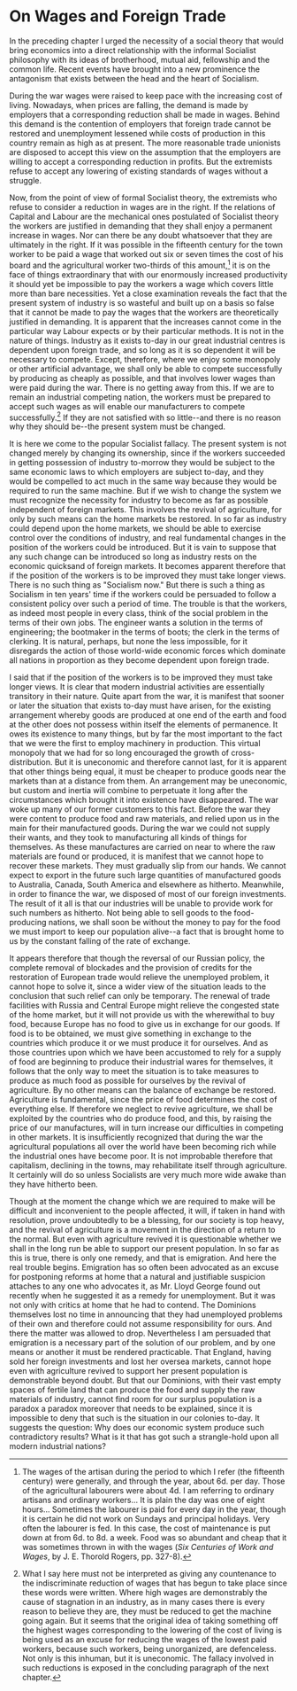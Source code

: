 # On Wages and Foreign Trade

In the preceding chapter I urged the necessity of a social theory that would bring economics into a direct relationship with the informal Socialist philosophy with its ideas of brotherhood, mutual aid, fellowship and the common life. Recent events have brought into a new prominence the antagonism that exists between the head and the heart of Socialism.

During the war wages were raised to keep pace with the increasing cost of living. Nowadays, when prices are falling, the demand is made by employers that a corresponding reduction shall be made in wages. Behind this demand is the contention of employers that foreign trade cannot be restored and unemployment lessened while costs of production in this country remain as high as at present. The more reasonable trade unionists are disposed to accept this view on the assumption that the employers are willing to accept a corresponding reduction in profits. But the extremists refuse to accept any lowering of existing standards of wages without a struggle.

Now, from the point of view of formal Socialist theory, the extremists who refuse to consider a reduction in wages are in the right. If the relations of Capital and Labour are the mechanical ones postulated of Socialist theory the workers are justified in demanding that they shall enjoy a permanent increase in wages. Nor can there be any doubt whatsoever that they are ultimately in the right. If it was possible in the fifteenth century for the town worker to be paid a wage that worked out six or seven times the cost of his board and the agricultural worker two-thirds of this amount,[^1] it is on the face of things extraordinary that with our enormously increased productivity it should yet be impossible to pay the workers a wage which covers little more than bare necessities. Yet a close examination reveals the fact that the present system of industry is so wasteful and built up on a basis so false that it cannot be made to pay the wages that the workers are theoretically justified in demanding. It is apparent that the increases cannot come in the particular way Labour expects or by their particular methods. It is not in the nature of things. Industry as it exists to-day in our great industrial centres is dependent upon foreign trade, and so long as it is so dependent it will be necessary to compete. Except, therefore, where we enjoy some monopoly or other artificial advantage, we shall only be able to compete successfully by producing as cheaply as possible, and that involves lower wages than were paid during the war. There is no getting away from this. If we are to remain an industrial competing nation, the workers must be prepared to accept such wages as will enable our manufacturers to compete successfully.[^2] If they are not satisfied with so little--and there is no reason why they should be--the present system must be changed.

[^1]: The wages of the artisan during the period to which I refer (the fifteenth century) were generally, and through the year, about 6d. per day. Those of the agricultural labourers were about 4d. I am referring to ordinary artisans and ordinary workers... It is plain the day was one of eight hours... Sometimes the labourer is paid for every day in the year, though it is certain he did not work on Sundays and principal holidays. Very often the labourer is fed. In this case, the cost of maintenance is put down at from 6d. to 8d. a week. Food was so abundant and cheap that it was sometimes thrown in with the wages (*Six Centuries of Work and Wages*, by J. E. Thorold Rogers, pp. 327-8).

[^2]: What I say here must not be interpreted as giving any countenance to the indiscriminate reduction of wages that has begun to take place since these words were written. Where high wages are demonstrably the cause of stagnation in an industry, as in many cases there is every reason to believe they are, they must be reduced to get the machine going again. But it seems that the original idea of taking something off the highest wages corresponding to the lowering of the cost of living is being used as an excuse for reducing the wages of the lowest paid workers, because such workers, being unorganized, are defenceless. Not only is this inhuman, but it is uneconomic. The fallacy involved in such reductions is exposed in the concluding paragraph of the next chapter.

It is here we come to the popular Socialist fallacy. The present system is not changed merely by changing its ownership, since if the workers succeeded in getting possession of industry to-morrow they would be subject to the same economic laws to which employers are subject to-day, and they would be compelled to act much in the same way because they would be required to run the same machine. But if we wish to change the system we must recognize the necessity for industry to become as far as possible independent of foreign markets. This involves the revival of agriculture, for only by such means can the home markets be restored. In so far as industry could depend upon the home markets, we should be able to exercise control over the conditions of industry, and real fundamental changes in the position of the workers could be introduced. But it is vain to suppose that any such change can be introduced so long as industry rests on the economic quicksand of foreign markets. It becomes apparent therefore that if the position of the workers is to be improved they must take longer views. There is no such thing as "Socialism now." But there is such a thing as Socialism in ten years' time if the workers could be persuaded to follow a consistent policy over such a period of time. The trouble is that the workers, as indeed most people in every class, think of the social problem in the terms of their own jobs. The engineer wants a solution in the terms of engineering; the bootmaker in the terms of boots; the clerk in the terms of clerking. It is natural, perhaps, but none the less impossible, for it disregards the action of those world-wide economic forces which dominate all nations in proportion as they become dependent upon foreign trade.

I said that if the position of the workers is to be improved they must take longer views. It is clear that modern industrial activities are essentially transitory in their nature. Quite apart from the war, it is manifest that sooner or later the situation that exists to-day must have arisen, for the existing arrangement whereby goods are produced at one end of the earth and food at the other does not possess within itself the elements of permanence. It owes its existence to many things, but by far the most important to the fact that we were the first to employ machinery in production. This virtual monopoly that we had for so long encouraged the growth of cross-distribution. But it is uneconomic and therefore cannot last, for it is apparent that other things being equal, it must be cheaper to produce goods near the markets than at a distance from them. An arrangement may be uneconomic, but custom and inertia will combine to perpetuate it long after the circumstances which brought it into existence have disappeared. The war woke up many of our former customers to this fact. Before the war they were content to produce food and raw materials, and relied upon us in the main for their manufactured goods. During the war we could not supply their wants, and they took to manufacturing all kinds of things for themselves. As these manufactures are carried on near to where the raw materials are found or produced, it is manifest that we cannot hope to recover these markets. They must gradually slip from our hands. We cannot expect to export in the future such large quantities of manufactured goods to Australia, Canada, South America and elsewhere as hitherto. Meanwhile, in order to finance the war, we disposed of most of our foreign investments. The result of it all is that our industries will be unable to provide work for such numbers as hitherto. Not being able to sell goods to the food-producing nations, we shall soon be without the money to pay for the food we must import to keep our population alive--a fact that is brought home to us by the constant falling of the rate of exchange.

It appears therefore that though the reversal of our Russian policy, the complete removal of blockades and the provision of credits for the restoration of European trade would relieve the unemployed problem, it cannot hope to solve it, since a wider view of the situation leads to the conclusion that such relief can only be temporary. The renewal of trade facilities with Russia and Central Europe might relieve the congested state of the home market, but it will not provide us with the wherewithal to buy food, because Europe has no food to give us in exchange for our goods. If food is to be obtained, we must give something in exchange to the countries which produce it or we must produce it for ourselves. And as those countries upon which we have been accustomed to rely for a supply of food are beginning to produce their industrial wares for themselves, it follows that the only way to meet the situation is to take measures to produce as much food as possible for ourselves by the revival of agriculture. By no other means can the balance of exchange be restored. Agriculture is fundamental, since the price of food determines the cost of everything else. If therefore we neglect to revive agriculture, we shall be exploited by the countries who do produce food, and this, by raising the price of our manufactures, will in turn increase our difficulties in competing in other markets. It is insufficiently recognized that during the war the agricultural populations all over the world have been becoming rich while the industrial ones have become poor. It is not improbable therefore that capitalism, declining in the towns, may rehabilitate itself through agriculture. It certainly will do so unless Socialists are very much more wide awake than they have hitherto been.

Though at the moment the change which we are required to make will be difficult and inconvenient to the people affected, it will, if taken in hand with resolution, prove undoubtedly to be a blessing, for our society is top heavy, and the revival of agriculture is a movement in the direction of a return to the normal. But even with agriculture revived it is questionable whether we shall in the long run be able to support our present population. In so far as this is true, there is only one remedy, and that is emigration. And here the real trouble begins. Emigration has so often been advocated as an excuse for postponing reforms at home that a natural and justifiable suspicion attaches to any one who advocates it, as Mr. Lloyd George found out recently when he suggested it as a remedy for unemployment. But it was not only with critics at home that he had to contend. The Dominions themselves lost no time in announcing that they had unemployed problems of their own and therefore could not assume responsibility for ours. And there the matter was allowed to drop. Nevertheless I am persuaded that emigration is a necessary part of the solution of our problem, and by one means or another it must be rendered practicable. That England, having sold her foreign investments and lost her oversea markets, cannot hope even with agriculture revived to support her present population is demonstrable beyond doubt. But that our Dominions, with their vast empty spaces of fertile land that can produce the food and supply the raw materials of industry, cannot find room for our surplus population is a paradox a paradox moreover that needs to be explained, since it is impossible to deny that such is the situation in our colonies to-day. It suggests the question: Why does our economic system produce such contradictory results? What is it that has got such a strangle-hold upon all modern industrial nations?

